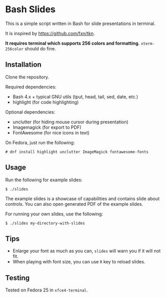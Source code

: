 # Bash Slides

This is a simple script written in Bash for slide presentations in terminal.

It is inspired by https://github.com/fxn/tkn.

**It requires terminal which supports 256 colors and formatting.** 
`xterm-256color` should do fine.


## Installation

Clone the repository. 

Required dependencies:
* Bash 4.x + typical GNU utils (tput, head, tail, sed, date, etc.)
* highlight (for code highlighting)

Optional dependencies:
* unclutter (for hiding mouse cursor during presentation)
* Imagemagick (for export to PDF)
* FontAwesome (for nice icons in text)

On Fedora, just run the following:
```
# dnf install highlight unclutter ImageMagick fontawesome-fonts
```

## Usage

Run the following for example slides:

```
$ ./slides
```

The example slides is a showcase of capabilities and contains slide about  controls. 
You can also open generated PDF of the example slides.

For running your own slides, use the following:

```
$ ./slides my-directory-with-slides
```

## Tips

* Enlarge your font as much as you can, `slides` will warn you if it will not fit.
* When playing with font size, you can use `R` key to reload slides.


## Testing

Tested on Fedora 25 in `xfce4-terminal`.
